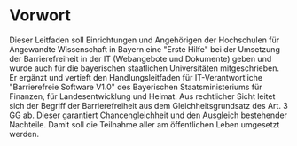 
Vorwort
=======

Dieser Leitfaden soll Einrichtungen und Angehörigen der Hochschulen für Angewandte Wissenschaft in Bayern eine "Erste Hilfe" bei der Umsetzung der Barrierefreiheit in der IT (Webangebote und Dokumente) geben und wurde auch für die bayerischen staatlichen Universitäten mitgeschrieben. Er ergänzt und vertieft den Handlungsleitfaden für IT-Verantwortliche "Barrierefreie Software V1.0" des Bayerischen Staatsministeriums für Finanzen, für Landesentwicklung und Heimat.
Aus rechtlicher Sicht leitet sich der Begriff der Barrierefreiheit aus dem Gleichheitsgrundsatz des Art. 3 GG ab. Dieser garantiert Chancengleichheit und den Ausgleich bestehender Nachteile. Damit soll die Teilnahme aller am öffentlichen Leben umgesetzt werden.


